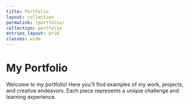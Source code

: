 ```yaml
---
title: Portfolio
layout: collection
permalink: /portfolio/
collection: portfolio
entries_layout: grid
classes: wide
---
```


# My Portfolio

Welcome to my portfolio! Here you'll find examples of my work, projects, and creative endeavors. Each piece represents a unique challenge and learning experience.
